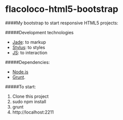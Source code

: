 # flacoloco-html5-bootstrap
####My bootstrap to start responsive HTML5 projects: 

#####Development technologies
* [Jade](http://jade-lang.com): to markup
* [Stylus](https://learnboost.github.io/stylus/): to styles
* [JS](http://vanilla-js.com/): to interaction

#####Dependencies:
* [Node.js](http://nodejs.org)
* [Grunt](http://gruntjs.com/getting-started).

#####To start:
1. Clone this project
2. sudo npm install
3. grunt
4. http://localhost:2211